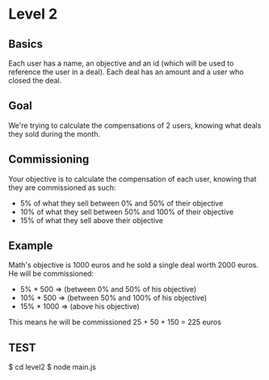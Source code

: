 # Level 2

## Basics
Each user has a name, an objective and an id (which will be used to reference the user in a deal).
Each deal has an amount and a user who closed the deal.

## Goal
We're trying to calculate the compensations of 2 users, knowing what deals they sold during the month.

## Commissioning

Your objective is to calculate the compensation of each user, knowing that they are commissioned as such:
- 5% of what they sell between 0% and 50% of their objective
- 10% of what they sell between 50% and 100% of their objective
- 15% of what they sell above their objective

## Example
Math's objective is 1000 euros and he sold a single deal worth 2000 euros.
He will be commissioned:
+ 5% * 500 => (between 0% and 50% of his objective)
+ 10% * 500 => (between 50% and 100% of his objective)
+ 15% * 1000 => (above his objective)

This means he will be commissioned 25 + 50 + 150 = 225 euros


## TEST

$ cd level2
$ node main.js